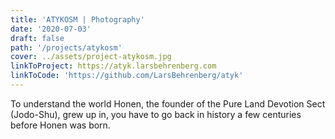 ```yaml
---
title: 'ATYKOSM | Photography'
date: '2020-07-03'
draft: false
path: '/projects/atykosm'
cover: ../assets/project-atykosm.jpg
linkToProject: https://atyk.larsbehrenberg.com
linkToCode: 'https://github.com/LarsBehrenberg/atyk'
---
```


To understand the world Honen, the founder of the Pure Land Devotion Sect (Jodo-Shu), grew up in, you have to go back in history a few centuries before Honen was born.
